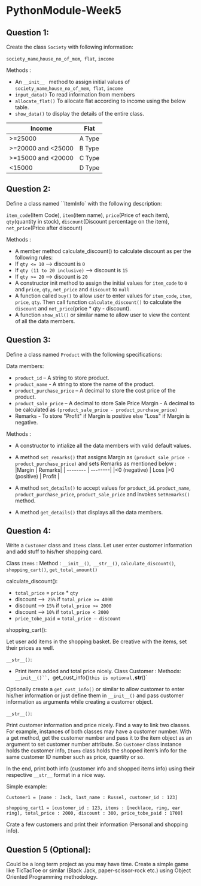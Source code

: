 # PythonModule-Week5
## Question 1:
Create the class `Society` with following information:

`society_name`,`house_no_of_mem`,` flat`, `income`

Methods :

- An `__init__ ` method to assign initial values of `society_name`,`house_no_of_mem`,` flat`, `income`
- `input_data()` To read information from members
- `allocate_flat()` To allocate flat according to income using the below table.
- `show_data()` to display the details of the entire class.

|Income	  | Flat|
| -------- | --------|
|>=25000  |	A Type |
|>=20000 and <25000 |	B Type |
|>=15000 and <20000 |	C Type |
|<15000	| D Type|

## Question 2:
Define a class named ``ItemInfo` with the following description:

`item_code`(Item Code), `item`(item name), `price`(Price of each item), `qty`(quantity in stock), `discount`(Discount percentage on the item), `net_price`(Price after discount)

Methods :

- A member method calculate_discount() to calculate discount as per the following rules:
- If `qty <= 10` —> discount is `0`
- If `qty (11 to 20 inclusive)` —> discount is `15`
- If `qty >= 20` —> discount is `20`
- A constructor init method to assign the initial values for `item_code` to `0` and `price`, `qty`, `net_price` and `discount` to `null`
- A function called `buy()` to allow user to enter values for `item_code`, `item`, `price`, `qty`. Then call function `calculate_discount()` to calculate the `discount` and `net_price`(price * qty - discount).
- A function `show_all()` or similar name to allow user to view the content of all the data members.

## Question 3:
Define a class named `Product` with the following specifications:

Data members:
- `product_id` – A string to store product.
- `product_name` - A string to store the name of the product.
- `product_purchase_price` – A decimal to store the cost price of the product.
- `product_sale_price` – A decimal to store Sale Price Margin - A decimal to be calculated as `(product_sale_price - product_purchase_price)`
- Remarks - To store "Profit" if Margin is positive else "Loss" if Margin is negative.

Methods :

- A constructor to intialize all the data members with valid default values.
- A method `set_remarks()` that assigns Margin as `(product_sale_price - product_purchase_price)` and sets Remarks as mentioned below :
|Margin	  | Remarks|
| -------- | --------|
|<0 (negative) |	Loss
|>0 (positive) |	Profit |

- A method `set_details()` to accept values for `product_id`. `product_name`, `product_purchase_price`, `product_sale_price` and invokes `SetRemarks()` method.
- A method `get_details()` that displays all the data members.

## Question 4:
Write a `Customer` class and `Items` class. Let user enter customer information and add stuff to his/her shopping card.

Class `Items` :
Method : `__init__()`,` __str__()`, `calculate_discount()`, `shopping_cart()`, `get_total_amount()`

calculate_discount():

- `total_price` = `price` * `qty`
- discount —>` 25%` if `total_price >= 4000`
- discount —> `15%` if `total_price >= 2000`
- discount —> `10%` if `total_price < 2000`
- `price_tobe_paid` = `total_price – discount`

shopping_cart():

Let user add items in the shopping basket. Be creative with the items, set their prices as well.

`__str__()`:

- Print items added and total price nicely.
Class Customer :
Methods: `__init__()``, `get_cust_info()` this is optional, `__str__()`

Optionally create a `get_cust_info()` or similar to allow customer to enter his/her information or just define them in `__init__()` and pass customer information as arguments while creating a customer object.

`__str__()`:

Print customer information and price nicely.
Find a way to link two classes. For example, instances of both classes may have a customer number. With a get method, get the customer number and pass it to the item object as an argument to set customer number attribute. So `Customer` class instance holds the customer info, `Items` class holds the shopped item’s info for the same customer ID number such as price, quantity or so.

In the end, print both info (customer info and shopped items info) using their respective `__str__` format in a nice way.

Simple example:

`Customer1 = [name : Jack, last_name : Russel, customer_id : 123]`

`shopping_cart1 = [customer_id : 123, items : [necklace, ring, ear ring], total_price : 2000, discount : 300, price_tobe_paid : 1700]`

Crate a few customers and print their information (Personal and shopping info).

## Question 5 (Optional):
Could be a long term project as you may have time. Create a simple game like TicTacToe or similar (Black Jack, paper-scissor-rock etc.) using Object Oriented Programming methodology.

